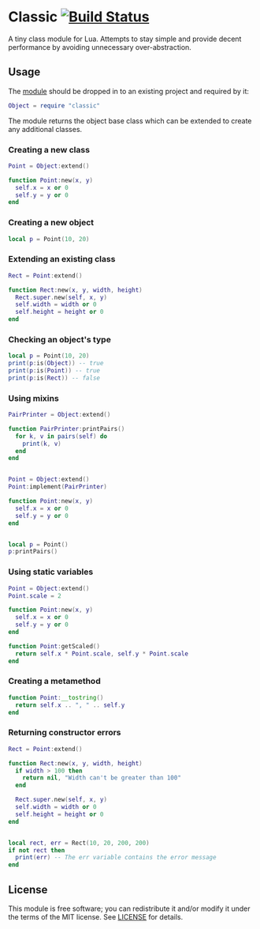 # Classic [![Build Status](https://api.travis-ci.org/thefosk/classic.png)](https://travis-ci.org/thefosk/classic)

A tiny class module for Lua. Attempts to stay simple and provide decent
performance by avoiding unnecessary over-abstraction.


## Usage

The [module](classic.lua) should be dropped in to an existing project and
required by it:

```lua
Object = require "classic"
```

The module returns the object base class which can be extended to create any
additional classes.


### Creating a new class
```lua
Point = Object:extend()

function Point:new(x, y)
  self.x = x or 0
  self.y = y or 0
end
```

### Creating a new object
```lua
local p = Point(10, 20)
```

### Extending an existing class
```lua
Rect = Point:extend()

function Rect:new(x, y, width, height)
  Rect.super.new(self, x, y)
  self.width = width or 0
  self.height = height or 0
end
```

### Checking an object's type
```lua
local p = Point(10, 20)
print(p:is(Object)) -- true
print(p:is(Point)) -- true
print(p:is(Rect)) -- false
```

### Using mixins
```lua
PairPrinter = Object:extend()

function PairPrinter:printPairs()
  for k, v in pairs(self) do
    print(k, v)
  end
end


Point = Object:extend()
Point:implement(PairPrinter)

function Point:new(x, y)
  self.x = x or 0
  self.y = y or 0
end


local p = Point()
p:printPairs()
```

### Using static variables
```lua
Point = Object:extend()
Point.scale = 2

function Point:new(x, y)
  self.x = x or 0
  self.y = y or 0
end

function Point:getScaled()
  return self.x * Point.scale, self.y * Point.scale
end
```

### Creating a metamethod
```lua
function Point:__tostring()
  return self.x .. ", " .. self.y
end
```

### Returning constructor errors
```lua
Rect = Point:extend()

function Rect:new(x, y, width, height)
  if width > 100 then
    return nil, "Width can't be greater than 100"
  end

  Rect.super.new(self, x, y)
  self.width = width or 0
  self.height = height or 0
end


local rect, err = Rect(10, 20, 200, 200)
if not rect then
  print(err) -- The err variable contains the error message
end
```


## License

This module is free software; you can redistribute it and/or modify it under
the terms of the MIT license. See [LICENSE](LICENSE) for details.

